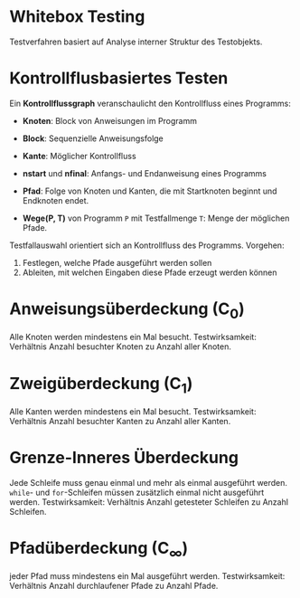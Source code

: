# Whitebox Testing
Testverfahren basiert auf Analyse interner Struktur des Testobjekts.


# Kontrollflusbasiertes Testen
Ein **Kontrollflussgraph** veranschaulicht den Kontrollfluss eines Programms:
* **Knoten**: Block von Anweisungen im Programm
* **Block**: Sequenzielle Anweisungsfolge
* **Kante**: Möglicher Kontrollfluss
* **nstart** und **nfinal**: Anfangs- und Endanweisung eines Programms

* **Pfad**: Folge von Knoten und Kanten, die mit Startknoten beginnt und Endknoten endet.
* **Wege(P, T)** von Programm `P` mit Testfallmenge `T`: Menge der möglichen Pfade.

Testfallauswahl orientiert sich an Kontrollfluss des Programms. Vorgehen:
1. Festlegen, welche Pfade ausgeführt werden sollen
2. Ableiten, mit welchen Eingaben diese Pfade erzeugt werden können


# Anweisungsüberdeckung (C<sub>0</sub>)
Alle Knoten werden mindestens ein Mal besucht. Testwirksamkeit: Verhältnis Anzahl besuchter Knoten zu Anzahl aller Knoten.


# Zweigüberdeckung (C<sub>1</sub>)
Alle Kanten werden mindestens ein Mal besucht. Testwirksamkeit: Verhältnis Anzahl besuchter Kanten zu Anzahl aller Kanten.


# Grenze-Inneres Überdeckung
Jede Schleife muss genau einmal und mehr als einmal ausgeführt werden. `while`- und `for`-Schleifen müssen zusätzlich einmal nicht ausgeführt werden. Testwirksamkeit: Verhältnis Anzahl getesteter Schleifen zu Anzahl Schleifen.


# Pfadüberdeckung (C<sub>∞</sub>)
jeder Pfad muss mindestens ein Mal ausgeführt werden. Testwirksamkeit: Verhältnis Anzahl durchlaufener Pfade zu Anzahl Pfade.

